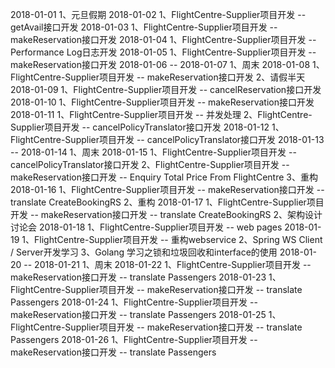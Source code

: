 2018-01-01
1、元旦假期
2018-01-02
1、FlightCentre-Supplier项目开发 -- getAvail接口开发
2018-01-03
1、FlightCentre-Supplier项目开发 -- makeReservation接口开发
2018-01-04
1、FlightCentre-Supplier项目开发 -- Performance Log日志开发
2018-01-05
1、FlightCentre-Supplier项目开发 -- makeReservation接口开发
2018-01-06 -- 2018-01-07
1、周末
2018-01-08
1、FlightCentre-Supplier项目开发 -- makeReservation接口开发
2、请假半天
2018-01-09
1、FlightCentre-Supplier项目开发 -- cancelReservation接口开发
2018-01-10
1、FlightCentre-Supplier项目开发 -- makeReservation接口开发
2018-01-11
1、FlightCentre-Supplier项目开发 -- 并发处理
2、FlightCentre-Supplier项目开发 -- cancelPolicyTranslator接口开发
2018-01-12
1、FlightCentre-Supplier项目开发 -- cancelPolicyTranslator接口开发
2018-01-13 -- 2018-01-14
1、周末
2018-01-15
1、FlightCentre-Supplier项目开发 -- cancelPolicyTranslator接口开发
2、FlightCentre-Supplier项目开发 -- makeReservation接口开发 -- Enquiry Total Price From FlightCentre
3、重构
2018-01-16
1、FlightCentre-Supplier项目开发 -- makeReservation接口开发 -- translate CreateBookingRS
2、重构
2018-01-17
1、FlightCentre-Supplier项目开发 -- makeReservation接口开发 -- translate CreateBookingRS
2、架构设计讨论会
2018-01-18
1、FlightCentre-Supplier项目开发 -- web pages
2018-01-19
1、FlightCentre-Supplier项目开发 -- 重构webservice
2、Spring WS Client / Server开发学习
3、Golang 学习之锁和垃圾回收和interface的使用
2018-01-20 -- 2018-01-21
1、周末
2018-01-22
1、FlightCentre-Supplier项目开发 -- makeReservation接口开发 -- translate Passengers
2018-01-23
1、FlightCentre-Supplier项目开发 -- makeReservation接口开发 -- translate Passengers
2018-01-24
1、FlightCentre-Supplier项目开发 -- makeReservation接口开发 -- translate Passengers
2018-01-25
1、FlightCentre-Supplier项目开发 -- makeReservation接口开发 -- translate Passengers
2018-01-26
1、FlightCentre-Supplier项目开发 -- makeReservation接口开发 -- translate Passengers
